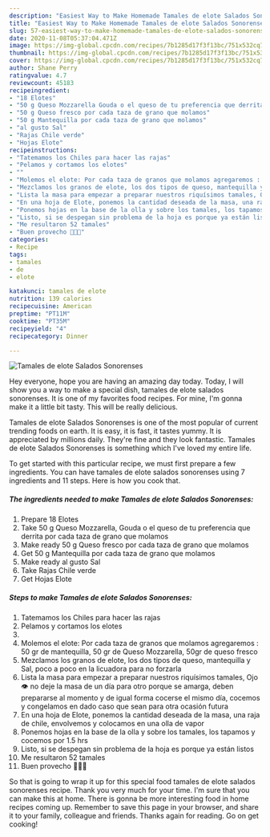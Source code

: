 ```yaml
---
description: "Easiest Way to Make Homemade Tamales de elote Salados Sonorenses"
title: "Easiest Way to Make Homemade Tamales de elote Salados Sonorenses"
slug: 57-easiest-way-to-make-homemade-tamales-de-elote-salados-sonorenses
date: 2020-11-08T05:37:04.471Z
image: https://img-global.cpcdn.com/recipes/7b1285d17f3f13bc/751x532cq70/tamales-de-elote-salados-sonorenses-foto-principal.jpg
thumbnail: https://img-global.cpcdn.com/recipes/7b1285d17f3f13bc/751x532cq70/tamales-de-elote-salados-sonorenses-foto-principal.jpg
cover: https://img-global.cpcdn.com/recipes/7b1285d17f3f13bc/751x532cq70/tamales-de-elote-salados-sonorenses-foto-principal.jpg
author: Shane Perry
ratingvalue: 4.7
reviewcount: 45183
recipeingredient:
- "18 Elotes"
- "50 g Queso Mozzarella Gouda o el queso de tu preferencia que derrita por cada taza de grano que molamos"
- "50 g Queso fresco por cada taza de grano que molamos"
- "50 g Mantequilla por cada taza de grano que molamos"
- "al gusto Sal"
- "Rajas Chile verde"
- "Hojas Elote"
recipeinstructions:
- "Tatemamos los Chiles para hacer las rajas"
- "Pelamos y cortamos los elotes"
- ""
- "Molemos el elote: Por cada taza de granos que molamos agregaremos : 50 gr de mantequilla, 50 gr de Queso Mozzarella, 50gr de queso fresco"
- "Mezclamos los granos de elote, los dos tipos de queso, mantequilla y Sal, poco a poco en la licuadora para no forzarla"
- "Lista la masa para empezar a preparar nuestros riquísimos tamales, Ojo 👁 no deje la masa de un día para otro porque se amarga, deben prepararse al momento y de igual forma cocerse el mismo día, cocemos y congelamos en dado caso que sean para otra ocasión futura"
- "En una hoja de Elote, ponemos la cantidad deseada de la masa, una raja de chile, envolvemos y colocamos en una olla de vapor"
- "Ponemos hojas en la base de la olla y sobre los tamales, los tapamos y cocemos por 1.5 hrs"
- "Listo, si se despegan sin problema de la hoja es porque ya están listos"
- "Me resultaron 52 tamales"
- "Buen provecho 👨🏼‍🍳"
categories:
- Recipe
tags:
- tamales
- de
- elote

katakunci: tamales de elote 
nutrition: 139 calories
recipecuisine: American
preptime: "PT11M"
cooktime: "PT35M"
recipeyield: "4"
recipecategory: Dinner

---
```



![Tamales de elote Salados Sonorenses](https://img-global.cpcdn.com/recipes/7b1285d17f3f13bc/751x532cq70/tamales-de-elote-salados-sonorenses-foto-principal.jpg)

Hey everyone, hope you are having an amazing day today. Today, I will show you a way to make a special dish, tamales de elote salados sonorenses. It is one of my favorites food recipes. For mine, I'm gonna make it a little bit tasty. This will be really delicious.

Tamales de elote Salados Sonorenses is one of the most popular of current trending foods on earth. It is easy, it is fast, it tastes yummy. It is appreciated by millions daily. They're fine and they look fantastic. Tamales de elote Salados Sonorenses is something which I've loved my entire life.




To get started with this particular recipe, we must first prepare a few ingredients. You can have tamales de elote salados sonorenses using 7 ingredients and 11 steps. Here is how you cook that.

<!--inarticleads1-->

##### The ingredients needed to make Tamales de elote Salados Sonorenses:

1. Prepare 18 Elotes
1. Take 50 g Queso Mozzarella, Gouda o el queso de tu preferencia que derrita por cada taza de grano que molamos
1. Make ready 50 g Queso fresco por cada taza de grano que molamos
1. Get 50 g Mantequilla por cada taza de grano que molamos
1. Make ready al gusto Sal
1. Take Rajas Chile verde
1. Get Hojas Elote




<!--inarticleads2-->

##### Steps to make Tamales de elote Salados Sonorenses:

1. Tatemamos los Chiles para hacer las rajas
1. Pelamos y cortamos los elotes
1. 
1. Molemos el elote: Por cada taza de granos que molamos agregaremos : 50 gr de mantequilla, 50 gr de Queso Mozzarella, 50gr de queso fresco
1. Mezclamos los granos de elote, los dos tipos de queso, mantequilla y Sal, poco a poco en la licuadora para no forzarla
1. Lista la masa para empezar a preparar nuestros riquísimos tamales, Ojo 👁 no deje la masa de un día para otro porque se amarga, deben prepararse al momento y de igual forma cocerse el mismo día, cocemos y congelamos en dado caso que sean para otra ocasión futura
1. En una hoja de Elote, ponemos la cantidad deseada de la masa, una raja de chile, envolvemos y colocamos en una olla de vapor
1. Ponemos hojas en la base de la olla y sobre los tamales, los tapamos y cocemos por 1.5 hrs
1. Listo, si se despegan sin problema de la hoja es porque ya están listos
1. Me resultaron 52 tamales
1. Buen provecho 👨🏼‍🍳




So that is going to wrap it up for this special food tamales de elote salados sonorenses recipe. Thank you very much for your time. I'm sure that you can make this at home. There is gonna be more interesting food in home recipes coming up. Remember to save this page in your browser, and share it to your family, colleague and friends. Thanks again for reading. Go on get cooking!
